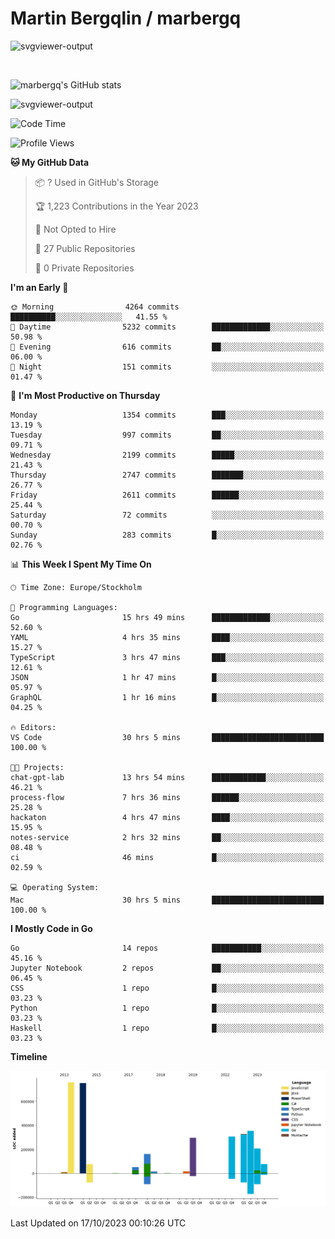 # Martin Bergqlin / marbergq

![svgviewer-output](https://user-images.githubusercontent.com/2405410/206014777-22d41ecb-c24f-421d-b7d9-bba2cb5bb0de.svg)

<br>

<!--- [![Martin's Week](https://github-readme-stats.vercel.app/api/wakatime?username=marbergq&theme=dark)](https://github.com/anuraghazra/github-readme-stats) -->

![marbergq's GitHub stats](https://github-readme-stats.vercel.app/api?username=marbergq&count_private=true&show_icons=true)

![svgviewer-output](https://wakatime.com/badge/user/3f0a2069-6683-4e19-9a4a-7d21ea815067.svg)

<!--START_SECTION:waka-->
![Code Time](http://img.shields.io/badge/Code%20Time-3%2C399%20hrs%2038%20mins-blue)

![Profile Views](http://img.shields.io/badge/Profile%20Views-16-blue)

**🐱 My GitHub Data** 

> 📦 ? Used in GitHub's Storage 
 > 
> 🏆 1,223 Contributions in the Year 2023
 > 
> 🚫 Not Opted to Hire
 > 
> 📜 27 Public Repositories 
 > 
> 🔑 0 Private Repositories 
 > 
**I'm an Early 🐤** 

```text
🌞 Morning                4264 commits        ██████████░░░░░░░░░░░░░░░   41.55 % 
🌆 Daytime                5232 commits        █████████████░░░░░░░░░░░░   50.98 % 
🌃 Evening                616 commits         ██░░░░░░░░░░░░░░░░░░░░░░░   06.00 % 
🌙 Night                  151 commits         ░░░░░░░░░░░░░░░░░░░░░░░░░   01.47 % 
```
📅 **I'm Most Productive on Thursday** 

```text
Monday                   1354 commits        ███░░░░░░░░░░░░░░░░░░░░░░   13.19 % 
Tuesday                  997 commits         ██░░░░░░░░░░░░░░░░░░░░░░░   09.71 % 
Wednesday                2199 commits        █████░░░░░░░░░░░░░░░░░░░░   21.43 % 
Thursday                 2747 commits        ███████░░░░░░░░░░░░░░░░░░   26.77 % 
Friday                   2611 commits        ██████░░░░░░░░░░░░░░░░░░░   25.44 % 
Saturday                 72 commits          ░░░░░░░░░░░░░░░░░░░░░░░░░   00.70 % 
Sunday                   283 commits         █░░░░░░░░░░░░░░░░░░░░░░░░   02.76 % 
```


📊 **This Week I Spent My Time On** 

```text
🕑︎ Time Zone: Europe/Stockholm

💬 Programming Languages: 
Go                       15 hrs 49 mins      █████████████░░░░░░░░░░░░   52.60 % 
YAML                     4 hrs 35 mins       ████░░░░░░░░░░░░░░░░░░░░░   15.27 % 
TypeScript               3 hrs 47 mins       ███░░░░░░░░░░░░░░░░░░░░░░   12.61 % 
JSON                     1 hr 47 mins        █░░░░░░░░░░░░░░░░░░░░░░░░   05.97 % 
GraphQL                  1 hr 16 mins        █░░░░░░░░░░░░░░░░░░░░░░░░   04.25 % 

🔥 Editors: 
VS Code                  30 hrs 5 mins       █████████████████████████   100.00 % 

🐱‍💻 Projects: 
chat-gpt-lab             13 hrs 54 mins      ████████████░░░░░░░░░░░░░   46.21 % 
process-flow             7 hrs 36 mins       ██████░░░░░░░░░░░░░░░░░░░   25.28 % 
hackaton                 4 hrs 47 mins       ████░░░░░░░░░░░░░░░░░░░░░   15.95 % 
notes-service            2 hrs 32 mins       ██░░░░░░░░░░░░░░░░░░░░░░░   08.48 % 
ci                       46 mins             █░░░░░░░░░░░░░░░░░░░░░░░░   02.59 % 

💻 Operating System: 
Mac                      30 hrs 5 mins       █████████████████████████   100.00 % 
```

**I Mostly Code in Go** 

```text
Go                       14 repos            ███████████░░░░░░░░░░░░░░   45.16 % 
Jupyter Notebook         2 repos             ██░░░░░░░░░░░░░░░░░░░░░░░   06.45 % 
CSS                      1 repo              █░░░░░░░░░░░░░░░░░░░░░░░░   03.23 % 
Python                   1 repo              █░░░░░░░░░░░░░░░░░░░░░░░░   03.23 % 
Haskell                  1 repo              █░░░░░░░░░░░░░░░░░░░░░░░░   03.23 % 
```



**Timeline**

![Lines of Code chart](https://raw.githubusercontent.com/marbergq/marbergq/main/assets/bar_graph.png)


 Last Updated on 17/10/2023 00:10:26 UTC
<!--END_SECTION:waka-->
